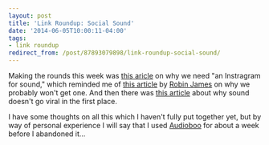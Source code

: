 ```yaml
---
layout: post
title: 'Link Roundup: Social Sound'
date: '2014-06-05T10:00:11-04:00'
tags:
- link roundup
redirect_from: /post/87893079898/link-roundup-social-sound/
---
```


Making the rounds this week was [this
aricle](https://medium.com/message/sound-and-memory-168ea6b72c7b) on why
we need "an Instragram for sound," which reminded me of [this
article](http://thesocietypages.org/cyborgology/2013/12/20/reach-out-and-touch-on-audio-social-media/)
by [Robin James](https://twitter.com/doctaj) on why we probably won't
get one. And then there was [this
article](http://digg.com/originals/why-audio-never-goes-viral) about why
sound doesn't go viral in the first place.

I have some thoughts on all this which I haven't fully put together yet, but
by way of personal experience I will say that I used
[Audioboo](https://audioboo.fm/) for about a week before I abandoned it…
